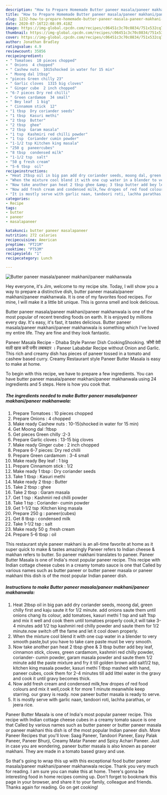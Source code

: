 ```yaml
---
description: "How to Prepare Homemade Butter paneer masala/paneer makhani/paneer makhanwala"
title: "How to Prepare Homemade Butter paneer masala/paneer makhani/paneer makhanwala"
slug: 1232-how-to-prepare-homemade-butter-paneer-masala-paneer-makhani-paneer-makhanwala
date: 2020-07-16T22:08:09.418Z
image: https://img-global.cpcdn.com/recipes/c06451c3c70c0834/751x532cq70/butter-paneer-masalapaneer-makhanipaneer-makhanwala-recipe-main-photo.jpg
thumbnail: https://img-global.cpcdn.com/recipes/c06451c3c70c0834/751x532cq70/butter-paneer-masalapaneer-makhanipaneer-makhanwala-recipe-main-photo.jpg
cover: https://img-global.cpcdn.com/recipes/c06451c3c70c0834/751x532cq70/butter-paneer-masalapaneer-makhanipaneer-makhanwala-recipe-main-photo.jpg
author: Jonathan Bradley
ratingvalue: 4.9
reviewcount: 35856
recipeingredient:
- " Tomatoes  10 pieces chopped"
- " Onions  4 chopped"
- " Cashew nuts  1015shocked in water for 15 min"
- " Moong dal 1tbsp"
- "pieces Green chilly 23"
- " Garlic cloves  1315 big cloves"
- " Ginger cube  2 inch chopped"
- "6-7 pieces Dry red chilli"
- " Green cardamom  34 small"
- " Bey leaf  1 big"
- " Cinnamom stick  12"
- "1 tbsp  Dry coriander seeds"
- "1 tbsp  Kasuri methi"
- "2 tbsp  Butter"
- "2 tbsp  ghee"
- "2 tbsp  Garam masala"
- "1 tsp  Kashmiri red chilli powder"
- "1 tsp  Coriander cumin powder"
- "1-1/2 tsp Kitchen king masala"
- "250 g  paneercubes"
- "8 tbsp  condensed milk"
- "1-1/2 tsp  salt"
- "50 g fresh cream"
- "5-6 tbsp  oil"
recipeinstructions:
- "Heat 2tbsp oil in big pan add dry coriander seeds, moong dal, green chilly first and kaju saute it for 1/2 minute. add onions saute them until onions chang its colour, add tomatoes, kasuri methi 1 tsp and salt 1tsp and mix it well and cook them until tomatoes properly cook,it will take 3-4 minutes add 1/2 tsp kashmiri red chilly powder and saute them for 1/2 minute.now switch off the fame and let it cool down properly."
- "When the mixture cool blend it with one cup water in a blender to very smooth paste,but you have to take care paste must be very smooth."
- "Now take another pan heat 2 tbsp ghee &amp; 3 tbsp butter add bey leaf, cinnamon stick, cloves, green cardamom, kashmiri red chilly powder, coriander- cumin powder, garam masala powder and saute them 1/2 minute add the paste mixture and fry it till golden brown add salt1/2 tsp, kitchen king masala powder, kasuri methi 1 tbsp mashed with hand, paneer cubes, cook them for 2-4 minutes till add littel water in the gravy and cook it until gravy becomes thick."
- "Now add fresh cream and condensed milk,few dropes of red food colours and mix it well,cook it for more 1 minute meanwhile keep starring. our gravy is ready. now paneer butter masala is ready to serve."
- "It is mostly serve with garlic naan, tandoori roti, lachha parathas, or jeera rice."
categories:
- Recipe
tags:
- butter
- paneer
- masalapaneer

katakunci: butter paneer masalapaneer 
nutrition: 272 calories
recipecuisine: American
preptime: "PT21M"
cooktime: "PT53M"
recipeyield: "1"
recipecategory: Lunch

---
```



![Butter paneer masala/paneer makhani/paneer makhanwala](https://img-global.cpcdn.com/recipes/c06451c3c70c0834/751x532cq70/butter-paneer-masalapaneer-makhanipaneer-makhanwala-recipe-main-photo.jpg)

Hey everyone, it's Jim, welcome to my recipe site. Today, I will show you a way to prepare a distinctive dish, butter paneer masala/paneer makhani/paneer makhanwala. It is one of my favorites food recipes. For mine, I will make it a little bit unique. This is gonna smell and look delicious.

Butter paneer masala/paneer makhani/paneer makhanwala is one of the most popular of recent trending foods on earth. It is enjoyed by millions every day. It's easy, it's fast, it tastes delicious. Butter paneer masala/paneer makhani/paneer makhanwala is something which I've loved my entire life. They are fine and they look fantastic.

Paneer Masala Recipe - Dhaba Style Panner Dish CookingShooking. क्रीमी ग्रेवी वाली खास करी पनीर लबाबदार । Paneer Lababdar Recipe without Onion and Garlic. This rich and creamy dish has pieces of paneer tossed in a tomato and cashew based curry. Creamy Restaurant style Paneer Butter Masala is easy to make at home.


To begin with this recipe, we have to prepare a few ingredients. You can have butter paneer masala/paneer makhani/paneer makhanwala using 24 ingredients and 5 steps. Here is how you cook that.

<!--inarticleads1-->

##### The ingredients needed to make Butter paneer masala/paneer makhani/paneer makhanwala:

1. Prepare  Tomatoes : 10 pieces chopped
1. Prepare  Onions : 4 chopped
1. Make ready  Cashew nuts : 10-15(shocked in water for 15 min)
1. Get  Moong dal :1tbsp
1. Get pieces Green chilly :2-3
1. Prepare  Garlic cloves : 13-15 big cloves
1. Make ready  Ginger cube : 2 inch chopped
1. Prepare 6-7 pieces: Dry red chilli
1. Prepare  Green cardamom : 3-4 small
1. Make ready  Bey leaf : 1 big
1. Prepare  Cinnamom stick : 1/2
1. Make ready 1 tbsp : Dry coriander seeds
1. Take 1 tbsp : Kasuri methi
1. Make ready 2 tbsp : Butter
1. Take 2 tbsp : ghee
1. Take 2 tbsp : Garam masala
1. Get 1 tsp : Kashmiri red chilli powder
1. Take 1 tsp : Coriander- cumin powder
1. Get 1-1/2 tsp :Kitchen king masala
1. Prepare 250 g : paneer(cubes)
1. Get 8 tbsp : condensed milk
1. Take 1-1/2 tsp : salt
1. Make ready 50 g :fresh cream
1. Prepare 5-6 tbsp : oil


This restaurant style paneer makhani is an all-time favorite at home as it super quick to make &amp; tastes amazingly Paneer refers to Indian cheese &amp; makhan refers to butter. So paneer makhani translates to paneer. Paneer Butter Masala is one of India&#39;s most popular paneer recipe. This recipe with Indian cottage cheese cubes in a creamy tomato sauce is one that Called by various names such as butter paneer or butter paneer masala or paneer makhani this dish is of the most popular Indian paneer dish. 

<!--inarticleads2-->

##### Instructions to make Butter paneer masala/paneer makhani/paneer makhanwala:

1. Heat 2tbsp oil in big pan add dry coriander seeds, moong dal, green chilly first and kaju saute it for 1/2 minute. add onions saute them until onions chang its colour, add tomatoes, kasuri methi 1 tsp and salt 1tsp and mix it well and cook them until tomatoes properly cook,it will take 3-4 minutes add 1/2 tsp kashmiri red chilly powder and saute them for 1/2 minute.now switch off the fame and let it cool down properly.
1. When the mixture cool blend it with one cup water in a blender to very smooth paste,but you have to take care paste must be very smooth.
1. Now take another pan heat 2 tbsp ghee &amp; 3 tbsp butter add bey leaf, cinnamon stick, cloves, green cardamom, kashmiri red chilly powder, coriander- cumin powder, garam masala powder and saute them 1/2 minute add the paste mixture and fry it till golden brown add salt1/2 tsp, kitchen king masala powder, kasuri methi 1 tbsp mashed with hand, paneer cubes, cook them for 2-4 minutes till add littel water in the gravy and cook it until gravy becomes thick.
1. Now add fresh cream and condensed milk,few dropes of red food colours and mix it well,cook it for more 1 minute meanwhile keep starring. our gravy is ready. now paneer butter masala is ready to serve.
1. It is mostly serve with garlic naan, tandoori roti, lachha parathas, or jeera rice.


Paneer Butter Masala is one of India&#39;s most popular paneer recipe. This recipe with Indian cottage cheese cubes in a creamy tomato sauce is one that Called by various names such as butter paneer or butter paneer masala or paneer makhani this dish is of the most popular Indian paneer dish. More Paneer Recipes that you&#39;ll love: Saag Paneer, Tandoori Paneer, Easy Palak Paneer, Paneer Bhurji, Creamy Matar Paneer and Spicy Achari Paneer. Just in case you are wondering, paneer butter masala is also known as paneer makhani. They are made in a tomato based gravy and use. 

So that's going to wrap this up with this exceptional food butter paneer masala/paneer makhani/paneer makhanwala recipe. Thank you very much for reading. I am sure you can make this at home. There's gonna be interesting food in home recipes coming up. Don't forget to bookmark this page in your browser, and share it to your family, colleague and friends. Thanks again for reading. Go on get cooking!
